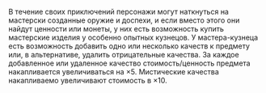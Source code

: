 В течение своих приключений персонажи могут наткнуться на мастерски созданные оружие и доспехи, и если вместо этого они найдут ценности или монеты, у них есть возможность купить мастерские изделия у особенно опытных кузнецов. У мастера-кузнеца есть возможность добавить одно или несколько качеств к предмету или, в альтернативе, удалить отрицательные качества. За каждое добавленное или удаленное качество стоимость/ценность предмета накапливается увеличиваться на ×5. Мистические качества накапливаемо увеличивают стоимость в ×10. 